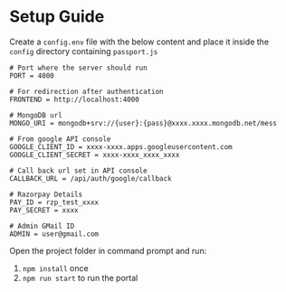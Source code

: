 # Setup Guide

Create a `config.env` file with the below content and place it inside the `config` directory containing `passport.js`

```
# Port where the server should run
PORT = 4000

# For redirection after authentication
FRONTEND = http://localhost:4000

# MongoDB url
MONGO_URI = mongodb+srv://{user}:{pass}@xxxx.xxxx.mongodb.net/mess

# From google API console
GOOGLE_CLIENT_ID = xxxx-xxxx.apps.googleusercontent.com
GOOGLE_CLIENT_SECRET = xxxx-xxxx_xxxx_xxxx

# Call back url set in API console
CALLBACK_URL = /api/auth/google/callback

# Razorpay Details
PAY_ID = rzp_test_xxxx
PAY_SECRET = xxxx

# Admin GMail ID
ADMIN = user@gmail.com
```

Open the project folder in command prompt and run:

1. `npm install` once
2. `npm run start` to run the portal
